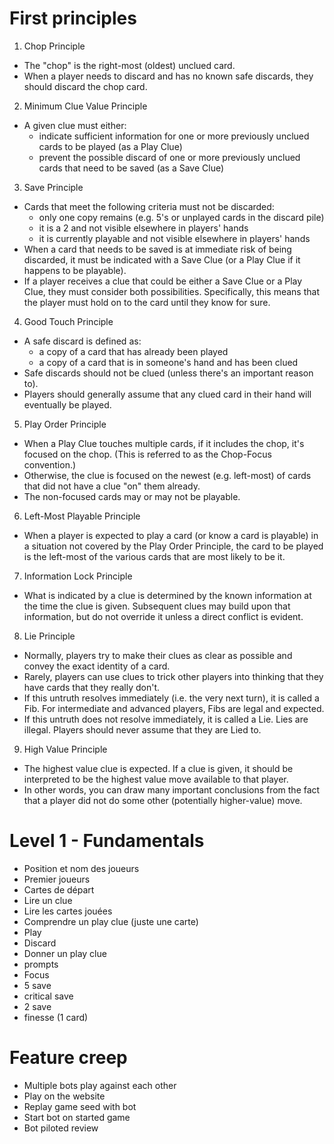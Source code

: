 # First principles
1. Chop Principle
- The "chop" is the right-most (oldest) unclued card.
- When a player needs to discard and has no known safe discards, they should discard the chop card.

2. Minimum Clue Value Principle
- A given clue must either:
  - indicate sufficient information for one or more previously unclued cards to be played (as a Play Clue)
  - prevent the possible discard of one or more previously unclued cards that need to be saved (as a Save Clue)

3. Save Principle
- Cards that meet the following criteria must not be discarded:
  - only one copy remains (e.g. 5's or unplayed cards in the discard pile)
  - it is a 2 and not visible elsewhere in players' hands
  - it is currently playable and not visible elsewhere in players' hands
- When a card that needs to be saved is at immediate risk of being discarded, it must be indicated with a Save Clue (or a Play Clue if it happens to be playable).
- If a player receives a clue that could be either a Save Clue or a Play Clue, they must consider both possibilities. Specifically, this means that the player must hold on to the card until they know for sure.

4. Good Touch Principle
- A safe discard is defined as:
  - a copy of a card that has already been played
  - a copy of a card that is in someone's hand and has been clued
- Safe discards should not be clued (unless there's an important reason to).
- Players should generally assume that any clued card in their hand will eventually be played.

5. Play Order Principle
- When a Play Clue touches multiple cards, if it includes the chop, it's focused on the chop. (This is referred to as the Chop-Focus convention.)
- Otherwise, the clue is focused on the newest (e.g. left-most) of cards that did not have a clue "on" them already.
- The non-focused cards may or may not be playable.

6. Left-Most Playable Principle
- When a player is expected to play a card (or know a card is playable) in a situation not covered by the Play Order Principle, the card to be played is the left-most of the various cards that are most likely to be it.

7. Information Lock Principle
- What is indicated by a clue is determined by the known information at the time the clue is given. Subsequent clues may build upon that information, but do not override it unless a direct conflict is evident.

8. Lie Principle
- Normally, players try to make their clues as clear as possible and convey the exact identity of a card.
- Rarely, players can use clues to trick other players into thinking that they have cards that they really don't.
- If this untruth resolves immediately (i.e. the very next turn), it is called a Fib. For intermediate and advanced players, Fibs are legal and expected.
- If this untruth does not resolve immediately, it is called a Lie. Lies are illegal. Players should never assume that they are Lied to.

9. High Value Principle
- The highest value clue is expected. If a clue is given, it should be interpreted to be the highest value move available to that player.
- In other words, you can draw many important conclusions from the fact that a player did not do some other (potentially higher-value) move.

# Level 1 - Fundamentals

- Position et nom des joueurs
- Premier joueurs
- Cartes de départ
- Lire un clue
- Lire les cartes jouées
- Comprendre un play clue (juste une carte)
- Play
- Discard
- Donner un play clue
- prompts
- Focus
- 5 save
- critical save
- 2 save
- finesse (1 card)


# Feature creep
- Multiple bots play against each other
- Play on the website
- Replay game seed with bot
- Start bot on started game
- Bot piloted review
